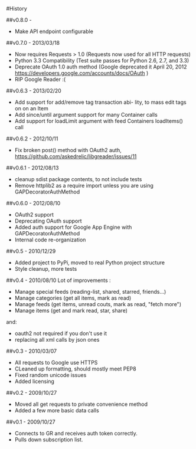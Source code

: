 #History

##v0.8.0 - 
- Make API endpoint configurable

##v0.7.0 - 2013/03/18
- Now requires Requests > 1.0 (Requests now used for all HTTP requests)
- Python 3.3 Compatibility (Test suite passes for Python 2.6, 2.7, and 3.3)
- Deprecate OAuth 1.0 auth method (Google deprecated it April 20, 2012 https://developers.google.com/accounts/docs/OAuth )
- RIP Google Reader :(

##v0.6.3 - 2013/02/20
- Add support for add/remove tag transaction abi- lity, to mass edit tags on on an Item
- Add since/until argument support for many Container calls
- Add support for loadLimit argument with feed Containers loadItems() call

##v0.6.2 - 2012/10/11
- Fix broken post() method with OAuth2 auth, https://github.com/askedrelic/libgreader/issues/11

##v0.6.1 - 2012/08/13
- cleanup sdist package contents, to not include tests
- Remove httplib2 as a require import unless you are using GAPDecoratorAuthMethod

##v0.6.0 - 2012/08/10
* OAuth2 support
* Deprecating OAuth support
* Added auth support for Google App Engine with GAPDecoratorAuthMethod
* Internal code re-organization

##v0.5 - 2010/12/29
* Added project to PyPi, moved to real Python project structure
* Style cleanup, more tests

##v0.4 - 2010/08/10
Lot of improvements : 

* Manage special feeds (reading-list, shared, starred, friends...)
* Manage categories (get all items, mark as read)
* Manage feeds (get items, unread couts, mark as read, "fetch more")
* Manage items (get and mark read, star, share)

and:

* oauth2 not required if you don't use it
* replacing all xml calls by json ones

##v0.3 - 2010/03/07
* All requests to Google use HTTPS
* CLeaned up formatting, should mostly meet PEP8
* Fixed random unicode issues
* Added licensing

##v0.2 - 2009/10/27
* Moved all get requests to private convenience method
* Added a few more basic data calls

##v0.1 - 2009/10/27
* Connects to GR and receives auth token correctly.
* Pulls down subscription list.
